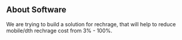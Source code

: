 ## About Software

We are trying to build a solution for rechrage, that will help to reduce mobile/dth rechrage cost from 3% - 100%.